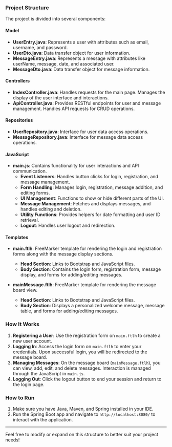 ### Project Structure

The project is divided into several components:

#### **Model**
- **UserEntry.java**: Represents a user with attributes such as email, username, and password.
- **UserDto.java**: Data transfer object for user information.
- **MessageEntry.java**: Represents a message with attributes like userName, message, date, and associated user.
- **MessageDto.java**: Data transfer object for message information.

#### **Controllers**
- **IndexController.java**: Handles requests for the main page. Manages the display of the user interface and interactions.
- **ApiController.java**: Provides RESTful endpoints for user and message management. Handles API requests for CRUD operations.

#### **Repositories**
- **UserRepository.java**: Interface for user data access operations.
- **MessageRepository.java**: Interface for message data access operations.

#### **JavaScript**
- **main.js**: Contains functionality for user interactions and API communication.
  - **Event Listeners**: Handles button clicks for login, registration, and message management.
  - **Form Handling**: Manages login, registration, message addition, and editing forms.
  - **UI Management**: Functions to show or hide different parts of the UI.
  - **Message Management**: Fetches and displays messages, and handles editing and deletion.
  - **Utility Functions**: Provides helpers for date formatting and user ID retrieval.
  - **Logout**: Handles user logout and redirection.

#### **Templates**
- **main.ftlh**: FreeMarker template for rendering the login and registration forms along with the message display sections.
  - **Head Section**: Links to Bootstrap and JavaScript files.
  - **Body Section**: Contains the login form, registration form, message display, and forms for adding/editing messages.

- **mainMessage.ftlh**: FreeMarker template for rendering the message board view.
  - **Head Section**: Links to Bootstrap and JavaScript files.
  - **Body Section**: Displays a personalized welcome message, message table, and forms for adding/editing messages.

### How It Works

1. **Registering a User**: Use the registration form on `main.ftlh` to create a new user account.
2. **Logging In**: Access the login form on `main.ftlh` to enter your credentials. Upon successful login, you will be redirected to the message board.
3. **Managing Messages**: On the message board (`mainMessage.ftlh`), you can view, add, edit, and delete messages. Interaction is managed through the JavaScript in `main.js`.
4. **Logging Out**: Click the logout button to end your session and return to the login page.

### How to Run

1. Make sure you have Java, Maven, and Spring installed in your IDE.
2. Run the Spring Boot app and navigate to `http://localhost:8080/` to interact with the application.


---

Feel free to modify or expand on this structure to better suit your project needs!
